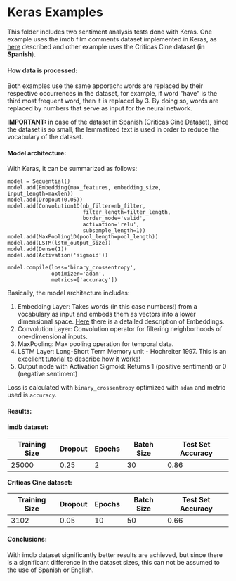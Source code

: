 # Keras Examples


This folder includes two sentiment analysis tests done with Keras. One example uses the imdb film comments dataset implemented in Keras, as [here](https://github.com/fchollet/keras/blob/master/examples/imdb_cnn_lstm.py) described and other example uses the Criticas Cine dataset (**in Spanish**).

#### How data is processed:
Both examples use the same apporach: words are replaced by their respective occurrences in the dataset, for example, if word "have" is the third most frequent word, then it is replaced by 3. By doing so, words are replaced by numbers that serve as input for the neural network.

**IMPORTANT:** in case of the dataset in Spanish (Criticas Cine Dataset), since the dataset is so small, the lemmatized text is used in order to reduce the vocabulary of the dataset.

#### Model architecture:
With Keras, it can be summarized as follows:
```
model = Sequential()
model.add(Embedding(max_features, embedding_size, input_length=maxlen))
model.add(Dropout(0.05))
model.add(Convolution1D(nb_filter=nb_filter,
                        filter_length=filter_length,
                        border_mode='valid',
                        activation='relu',
                        subsample_length=1))
model.add(MaxPooling1D(pool_length=pool_length))
model.add(LSTM(lstm_output_size))
model.add(Dense(1))
model.add(Activation('sigmoid'))
  
model.compile(loss='binary_crossentropy',
              optimizer='adam',
              metrics=['accuracy'])
```

Basically, the model architecture includes:

 1. Embedding Layer: Takes words (in this case numbers!) from a vocabulary as input and embeds them as vectors into a lower dimensional space. [Here](http://sebastianruder.com/word-embeddings-1/) there is a detailed description of Embeddings.
 2. Convolution Layer: Convolution operator for filtering neighborhoods of one-dimensional inputs.
 3. MaxPooling: Max pooling operation for temporal data.
 4. LSTM Layer: Long-Short Term Memory unit - Hochreiter 1997. This is an [excellent tutorial to describe how it works!](http://deeplearning.net/tutorial/lstm.html)
 5. Output node with Activation Sigmoid: Returns 1 (positive sentiment) or 0 (negative sentiment)

Loss is calculated with ```binary_crossentropy``` optimized with ```adam``` and metric used is ```accuracy```.



#### Results:

**imdb dataset:**

|Training Size|Dropout|Epochs|Batch Size|Test Set Accuracy|
|-------------|-------|------|----------|-----------------|
|25000|0.25|2|30|0.86|

**Criticas Cine dataset:**

|Training Size|Dropout|Epochs|Batch Size|Test Set Accuracy|
|-------------|-------|------|----------|-----------------|
|3102|0.05|10|50|0.66|

#### Conclusions:

With imdb dataset significantly better results are achieved, but since there is a significant difference in the dataset sizes, this can not be assumed to the use of Spanish or English.



